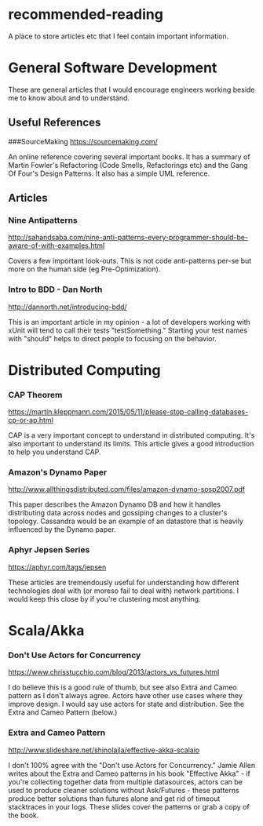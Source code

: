 # recommended-reading
A place to store articles etc that I feel contain important information.

# General Software Development 

These are general articles that I would encourage engineers working beside me to know about and to understand.
## Useful References
###SourceMaking 
https://sourcemaking.com/

An online reference covering several important books. It has a summary of Martin Fowler's Refactoring (Code Smells, Refactorings etc) and the Gang Of Four's Design Patterns. It also has a simple UML reference.

## Articles
### Nine Antipatterns  
http://sahandsaba.com/nine-anti-patterns-every-programmer-should-be-aware-of-with-examples.html

Covers a few important look-outs. This is not code anti-patterns per-se but more on the human side (eg Pre-Optimization).

### Intro to BDD - Dan North
http://dannorth.net/introducing-bdd/

This is an important article in my opinion - a lot of developers working with xUnit will tend to call their tests "testSomething." Starting your test names with "should" helps to direct people to focusing on the behavior.

# Distributed Computing
### CAP Theorem
https://martin.kleppmann.com/2015/05/11/please-stop-calling-databases-cp-or-ap.html

CAP is a very important concept to understand in distributed computing. It's also important to understand its limits. This article gives a good introduction to help you understand CAP.

### Amazon's Dynamo Paper
http://www.allthingsdistributed.com/files/amazon-dynamo-sosp2007.pdf

This paper describes the Amazon Dynamo DB and how it handles distributing data across nodes and gossiping changes to a cluster's topology. Cassandra would be an example of an datastore that is heavily influenced by the Dynamo paper.

### Aphyr Jepsen Series 
https://aphyr.com/tags/jepsen

These articles are tremendously useful for understanding how different technologies deal with (or moreso fail to deal with) network partitions. I would keep this close by if you're clustering most anything.

# Scala/Akka

### Don't Use Actors for Concurrency
https://www.chrisstucchio.com/blog/2013/actors_vs_futures.html

I do believe this is a good rule of thumb, but see also Extra and Cameo pattern as I don't always agree. Actors have other use cases where they improve design. I would say use actors for state and distribution. See the Extra and Cameo Pattern (below.)

### Extra and Cameo Pattern
http://www.slideshare.net/shinolajla/effective-akka-scalaio

I don't 100% agree with the "Don't use Actors for Concurrency." Jamie Allen writes about the Extra and Cameo patterns in his book "Effective Akka" - if you're collecting together data from multiple datasources, actors can be used to produce cleaner solutions without Ask/Futures - these patterns produce better solutions than futures alone and get rid of timeout stacktraces in your logs. These slides cover the patterns or grab a copy of the book. 
